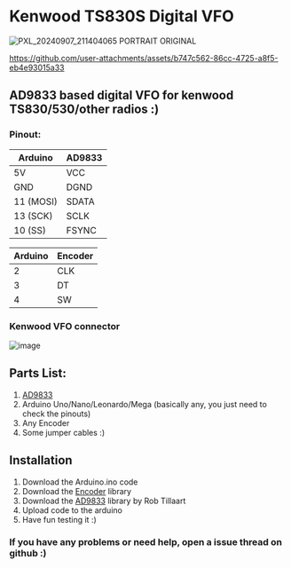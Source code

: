 # Kenwood TS830S Digital VFO

![PXL_20240907_211404065 PORTRAIT ORIGINAL](https://github.com/user-attachments/assets/91802eb5-43af-45fe-80af-069eaa523328)



https://github.com/user-attachments/assets/b747c562-86cc-4725-a8f5-eb4e93015a33



## AD9833 based digital VFO for kenwood TS830/530/other radios :)

### Pinout:

| Arduino   | AD9833 |    
|-----------|--------|
| 5V        | VCC    |
| GND       | DGND   |
| 11 (MOSI) | SDATA  |
| 13 (SCK)  | SCLK   |
| 10 (SS)   | FSYNC  |

| Arduino | Encoder |
|---------|---------|
|   2     |   CLK   |
|   3     |   DT    |
|   4     |   SW    |


### Kenwood VFO connector
![image](https://github.com/user-attachments/assets/731ca900-91f8-4690-ba3e-0c194500833d)


## Parts List:
1. [AD9833](https://www.analog.com/media/en/technical-documentation/data-sheets/ad9833.pdf)
2. Arduino Uno/Nano/Leonardo/Mega (basically any, you just need to check the pinouts)
3. Any Encoder
4. Some jumper cables :)

## Installation

1. Download the Arduino.ino code
2. Download the [Encoder](https://www.arduino.cc/reference/en/libraries/encoder/) library
3. Download the [AD9833](https://github.com/RobTillaart/AD9833) library by Rob Tillaart
4. Upload code to the arduino
5. Have fun testing it :)

### If you have any problems or need help, open a issue thread on github :)
